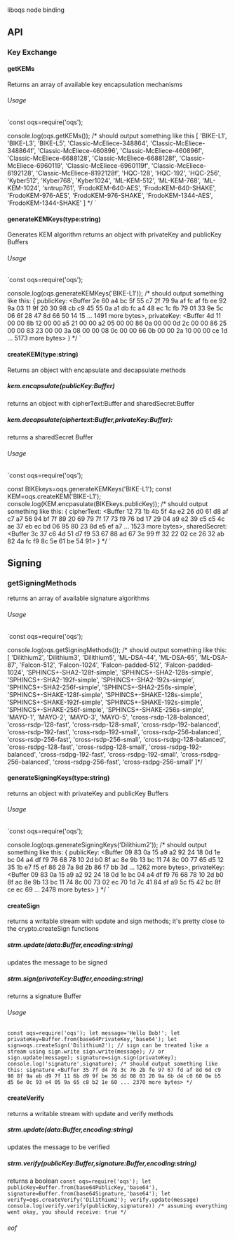 # 
liboqs node binding

## API

### Key Exchange

#### getKEMs
Returns an array of available key encapsulation mechanisms

###### Usage
`const oqs=require('oqs');

console.log(oqs.getKEMs());
/* should output something like this
[
  'BIKE-L1',
  'BIKE-L3',
  'BIKE-L5',
  'Classic-McEliece-348864',
  'Classic-McEliece-348864f',
  'Classic-McEliece-460896',
  'Classic-McEliece-460896f',
  'Classic-McEliece-6688128',
  'Classic-McEliece-6688128f',
  'Classic-McEliece-6960119',
  'Classic-McEliece-6960119f',
  'Classic-McEliece-8192128',
  'Classic-McEliece-8192128f',
  'HQC-128',
  'HQC-192',
  'HQC-256',
  'Kyber512',
  'Kyber768',
  'Kyber1024',
  'ML-KEM-512',
  'ML-KEM-768',
  'ML-KEM-1024',
  'sntrup761',
  'FrodoKEM-640-AES',
  'FrodoKEM-640-SHAKE',
  'FrodoKEM-976-AES',
  'FrodoKEM-976-SHAKE',
  'FrodoKEM-1344-AES',
  'FrodoKEM-1344-SHAKE'
] */
`
#### generateKEMKeys(type:string)
Generates KEM algorithm returns an object with privateKey and publicKey Buffers
###### Usage
`const oqs=require('oqs');

console.log(oqs.generateKEMKeys('BIKE-L1'));
/* should output something like this:
{
  publicKey: <Buffer 2e 60 a4 bc 5f 55 c7 2f 79 9a af fc af fb ee 92 9a 03 11 9f 20 30 98 cb c9 45 55 0a a1 db fc a4 48 ec 1c fb 79 01 33 9e 5c 06 6f 28 47 8d 66 50 14 15 ... 1491 more bytes>,
  privateKey: <Buffer 4d 11 00 00 8b 12 00 00 a5 21 00 00 a2 05 00 00 86 0a 00 00 0d 2c 00 00 86 25 00 00 83 23 00 00 3a 08 00 00 08 0c 00 00 66 0b 00 00 2a 10 00 00 ce 1d ... 5173 more bytes>
}
 */
`
#### createKEM(type:string)
Returns an object with encapsulate and decapsulate methods

##### kem.encapsulate(publicKey:Buffer)
returns an object with cipherText:Buffer and sharedSecret:Buffer

##### kem.decapsulate(ciphertext:Buffer,privateKey:Buffer):  
returns a sharedSecret Buffer

###### Usage
`const oqs=require('oqs');

const BIKEkeys=oqs.generateKEMKeys('BIKE-L1');
const KEM=oqs.createKEM('BIKE-L1');
console.log(KEM.encpasulate(BIKEkeys.publicKey));
/* should output something like this:
{
  cipherText: <Buffer 12 73 1b 4b 5f 4a e2 26 d0 61 d8 af c7 a7 56 94 bf 7f 89 20 69 79 7f 17 73 f9 76 bd 17 29 04 a9 e2 39 c5 c5 4c ae 37 eb ec bd 06 95 80 23 8d e5 ef a7 ... 1523 more bytes>,
  sharedSecret: <Buffer 3c 37 c6 4d 51 d7 f9 53 67 88 ad 67 3e 99 ff 32 22 02 ce 26 32 ab 82 4a fc f9 8c 5e 61 be 54 91>
}
*/
`
## Signing
### getSigningMethods
returns an array of available signature algorithms
###### Usage
`const oqs=require('oqs');

console.log(oqs.getSigningMethods());
/* should output something like this:
[
  'Dilithium2',
  'Dilithium3',
  'Dilithium5',
  'ML-DSA-44',
  'ML-DSA-65',
  'ML-DSA-87',
  'Falcon-512',
  'Falcon-1024',
  'Falcon-padded-512',
  'Falcon-padded-1024',
  'SPHINCS+-SHA2-128f-simple',
  'SPHINCS+-SHA2-128s-simple',
  'SPHINCS+-SHA2-192f-simple',
  'SPHINCS+-SHA2-192s-simple',
  'SPHINCS+-SHA2-256f-simple',
  'SPHINCS+-SHA2-256s-simple',
  'SPHINCS+-SHAKE-128f-simple',
  'SPHINCS+-SHAKE-128s-simple',
  'SPHINCS+-SHAKE-192f-simple',
  'SPHINCS+-SHAKE-192s-simple',
  'SPHINCS+-SHAKE-256f-simple',
  'SPHINCS+-SHAKE-256s-simple',
  'MAYO-1',
  'MAYO-2',
  'MAYO-3',
  'MAYO-5',
  'cross-rsdp-128-balanced',
  'cross-rsdp-128-fast',
  'cross-rsdp-128-small',
  'cross-rsdp-192-balanced',
  'cross-rsdp-192-fast',
  'cross-rsdp-192-small',
  'cross-rsdp-256-balanced',
  'cross-rsdp-256-fast',
  'cross-rsdp-256-small',
  'cross-rsdpg-128-balanced',
  'cross-rsdpg-128-fast',
  'cross-rsdpg-128-small',
  'cross-rsdpg-192-balanced',
  'cross-rsdpg-192-fast',
  'cross-rsdpg-192-small',
  'cross-rsdpg-256-balanced',
  'cross-rsdpg-256-fast',
  'cross-rsdpg-256-small'
]*/
`

#### generateSigningKeys(type:string)
returns an object with privateKey and publicKey Buffers
###### Usage
`const oqs=require('oqs');

console.log(oqs.generateSigningKeys('Dilithium2'));
/* should output something like this:
{
  publicKey: <Buffer 09 83 0a 15 a9 a2 92 24 18 0d 1e bc 04 a4 df f9 76 68 78 10 2d b0 8f ac 8e 9b 13 bc 11 74 8c 00 77 65 d5 12 35 1b e7 f5 ef 86 28 7a 8d 2b 86 f7 bb 3d ... 1262 more bytes>,
  privateKey: <Buffer 09 83 0a 15 a9 a2 92 24 18 0d 1e bc 04 a4 df f9 76 68 78 10 2d b0 8f ac 8e 9b 13 bc 11 74 8c 00 73 02 ec 70 1d 7c 41 84 af a9 5c f5 42 bc 8f ce ec 69 ... 2478 more bytes>
} */
`

#### createSign
returns a writable stream with update and sign methods; it's pretty close to the crypto.createSign functions
##### strm.update(data:Buffer,encoding:string)
updates the message to be signed
##### strm.sign(privateKey:Buffer,encoding:string)
returns a signature Buffer
###### Usage
`const oqs=require('oqs');
let message='Hello Bob!';
let privateKey=Buffer.from(base64PrivateKey,'base64');
let sign=oqs.createSign('Dilithium2');
// sign can be treated like a stream using sign.write
sign.write(message); // or sign.update(message);
signature=sign.sign(privateKey);
console.log('signature',signature);
/* should output something like this:
signature <Buffer 35 7f d4 78 3c 76 2b fe 97 67 fd af 8d 6d c9 98 8f 9a eb d9 7f 11 6b d9 9f be 36 dd 08 03 20 9a 6b d4 c0 60 0e b5 d5 6e 0c 93 e4 05 9a 65 c8 b2 1e 60 ... 2370 more bytes>
 */
`

#### createVerify
returns a writable stream with update and verify methods
##### strm.update(data:Buffer,encoding:string)
updates the message to be verified
##### strm.verify(publicKey:Buffer,signature:Buffer,encoding:string)
returns a boolean
`const oqs=require('oqs');
let publicKey=Buffer.from(base64PublicKey,'base64'),
	signature=Buffer.from(base64Signature,'base64');
let verify=oqs.createVerify('Dilithium2');
verify.update(message)
console.log(verify.verify(publicKey,signature))
/* assuming everything went okay, you should receive:
true
*/
`

###### eof
